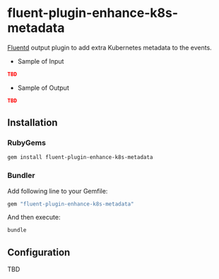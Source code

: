# fluent-plugin-enhance-k8s-metadata

[Fluentd](https://fluentd.org/) output plugin to add extra Kubernetes metadata to the events.

- Sample of Input

```json
TBD
```

- Sample of Output

```json
TBD
```

## Installation

### RubyGems

```sh
gem install fluent-plugin-enhance-k8s-metadata
```

### Bundler

Add following line to your Gemfile:

```ruby
gem "fluent-plugin-enhance-k8s-metadata"
```

And then execute:

```sh
bundle
```

## Configuration

TBD